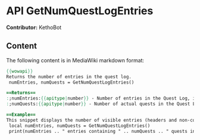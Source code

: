 # API GetNumQuestLogEntries

**Contributor:** KethoBot

## Content

The following content is in MediaWiki markdown format:

```mediawiki
{{wowapi}}
Returns the number of entries in the quest log.
 numEntries, numQuests = GetNumQuestLogEntries()

==Returns==
:;numEntries:{{apitype|number}} - Number of entries in the Quest Log, including collapsable zone headers.
:;numQuests:{{apitype|number}} - Number of actual quests in the Quest Log, not counting zone headers.

==Example==
This snippet displays the number of visible entries (headers and non-collapsed quests) in the quest log and quest count total to the default chat frame.
 local numEntries, numQuests = GetNumQuestLogEntries()
 print(numEntries .. " entries containing " .. numQuests .. " quests in your quest log.");
```